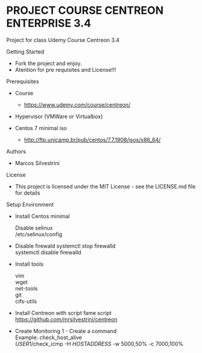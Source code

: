 # PROJECT COURSE CENTREON ENTERPRISE 3.4

Project for class Udemy Course Centreon 3.4

Getting Started

- Fork the project and enjoy.
- Atention for pre requisites and License!!!

Prerequisites

- Course

  - <https://www.udemy.com/course/centreon/>

- Hypervisor (VMWare or Virtualbox)

- Centos 7 minimal iso
  - <http://ftp.unicamp.br/pub/centos/7.7.1908/isos/x86_64/>

Authors

- Marcos Silvestrini

License

- This project is licensed under the MIT License - see the LICENSE.md file for details

Setup Environment

- Install Centos minimal

  Disable selinux  
  /etc/selinux/config

- Disable firewald
  systemctl stop firewalld  
  systemctl disable firewalld

- Install tools

  vim  
  wget  
  net-tools  
  git  
  cifs-utils

- Install Centreon with script fame script
  <https://github.com/mrsilvestrini/centreon>

- Create Monitoring
  1 - Create a command  
  Example: check_host_alive  
  $USER1$/check_icmp -H $HOSTADDRESS$ -w 5000,50% -c 7000,100%

